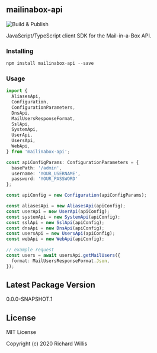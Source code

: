 ## mailinabox-api

![Build & Publish](https://github.com/badsyntax/mailinabox-api/workflows/Build%20&%20Publish/badge.svg)

JavaScript/TypeScript client SDK for the Mail-in-a-Box API.

### Installing

```js
npm install mailinabox-api --save
```

### Usage

```ts
import {
  AliasesApi,
  Configuration,
  ConfigurationParameters,
  DnsApi,
  MailUsersResponseFormat,
  SslApi,
  SystemApi,
  UserApi,
  UsersApi,
  WebApi,
} from 'mailinabox-api';

const apiConfigParams: ConfigurationParameters = {
  basePath: '/admin',
  username: 'YOUR_USERNAME',
  password: 'YOUR_PASSWORD'
};

const apiConfig = new Configuration(apiConfigParams);

const aliasesApi = new AliasesApi(apiConfig);
const userApi = new UserApi(apiConfig);
const systemApi = new SystemApi(apiConfig);
const sslApi = new SslApi(apiConfig);
const dnsApi = new DnsApi(apiConfig);
const usersApi = new UsersApi(apiConfig);
const webApi = new WebApi(apiConfig);

// example request
const users = await usersApi.getMailUsers({
  format: MailUsersResponseFormat.Json,
});
```

## Latest Package Version

0.0.0-SNAPSHOT.1

## License

MIT License

Copyright (c) 2020 Richard Willis
